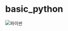 # basic_python

![파이썬](https://github.com/user-attachments/assets/b400f84d-b1ba-431e-a2ad-a29bd69045c1)
